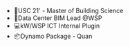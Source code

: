 - 🏫USC 21' - Master of Building Science
- 👔Data Center BIM Lead @WSP
- 💻kW/WSP ICT Internal Plugin
- 📦Dynamo Package - Quan

